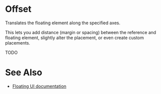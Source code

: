 # Offset

Translates the floating element along the specified axes.

This lets you add distance (margin or spacing) between the reference and floating element, slightly alter the placement, or even create
custom placements.

TODO

# See Also

-   [Floating UI documentation](https://floating-ui.com/docs/offset)
